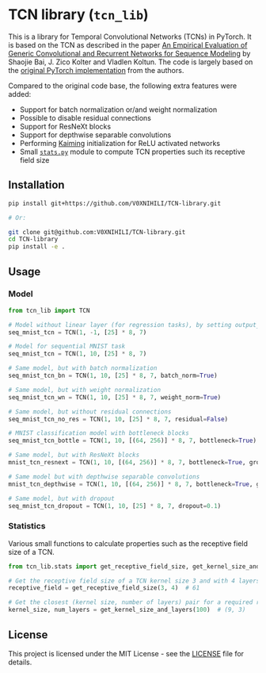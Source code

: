 # TCN library (`tcn_lib`)

This is a library for Temporal Convolutional Networks (TCNs) in PyTorch. It is based on the TCN as described in the paper [An Empirical Evaluation of Generic Convolutional and Recurrent Networks for Sequence Modeling](https://arxiv.org/abs/1803.01271) by Shaojie Bai, J. Zico Kolter and Vladlen Koltun. The code is largely based on the [original PyTorch implementation](https://github.com/locuslab/TCN) from the authors.

Compared to the original code base, the following extra features were added:

- Support for batch normalization or/and weight normalization
- Possible to disable residual connections
- Support for ResNeXt blocks
- Support for depthwise separable convolutions
- Performing [Kaiming](https://pytorch.org/docs/stable/nn.init.html#torch.nn.init.kaiming_uniform_) initialization for ReLU activated networks
- Small [`stats.py`](src/tcn_lib/stats.py) module to compute TCN properties such its receptive field size

## Installation

```bash
pip install git+https://github.com/V0XNIHILI/TCN-library.git

# Or:

git clone git@github.com:V0XNIHILI/TCN-library.git
cd TCN-library
pip install -e .
```

## Usage

### Model

```python
from tcn_lib import TCN

# Model without linear layer (for regression tasks), by setting output_size to -1
seq_mnist_tcn = TCN(1, -1, [25] * 8, 7)

# Model for sequential MNIST task
seq_mnist_tcn = TCN(1, 10, [25] * 8, 7)

# Same model, but with batch normalization
seq_mnist_tcn_bn = TCN(1, 10, [25] * 8, 7, batch_norm=True)

# Same model, but with weight normalization
seq_mnist_tcn_wn = TCN(1, 10, [25] * 8, 7, weight_norm=True)

# Same model, but without residual connections
seq_mnist_tcn_no_res = TCN(1, 10, [25] * 8, 7, residual=False)

# MNIST classification model with bottleneck blocks
seq_mnist_tcn_bottle = TCN(1, 10, [(64, 256)] * 8, 7, bottleneck=True)

# Same model, but with ResNeXt blocks
mnist_tcn_resnext = TCN(1, 10, [(64, 256)] * 8, 7, bottleneck=True, groups=32)

# Same model but with depthwise separable convolutions
mnist_tcn_depthwise = TCN(1, 10, [(64, 256)] * 8, 7, bottleneck=True, groups=-1)

# Same model, but with dropout
seq_mnist_tcn_dropout = TCN(1, 10, [25] * 8, 7, dropout=0.1)
```

### Statistics

Various small functions to calculate properties such as the receptive field size of a TCN.

```python
from tcn_lib.stats import get_receptive_field_size, get_kernel_size_and_layers

# Get the receptive field size of a TCN kernel size 3 and with 4 layers
receptive_field = get_receptive_field_size(3, 4)  # 61

# Get the closest (kernel size, number of layers) pair for a required receptive field size of 100
kernel_size, num_layers = get_kernel_size_and_layers(100)  # (9, 3)
```

## License

This project is licensed under the MIT License - see the [LICENSE](LICENSE) file for details.

